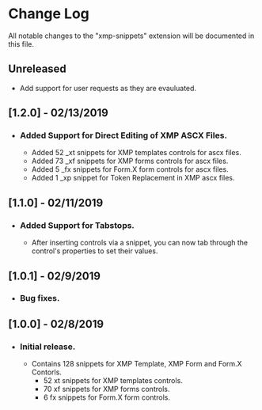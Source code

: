 # Change Log
All notable changes to the "xmp-snippets" extension will be documented in this file.

## Unreleased
- Add support for user requests as they are evauluated.

## [1.2.0] - 02/13/2019
- ### Added Support for Direct Editing of XMP ASCX Files.
    - Added 52 _xt snippets for XMP templates controls for ascx files.
    - Added 73 _xf snippets for XMP forms controls for ascx files. 
    - Added  5 _fx snippets for Form.X form controls for ascx files. 
    - Added  1 _xp snippet for Token Replacement in XMP ascx files.  

## [1.1.0] - 02/11/2019
- ### Added Support for Tabstops.
    - After inserting controls via a snippet, you can now tab through the control's properties to set their values.

## [1.0.1] - 02/9/2019
- ### Bug fixes.

## [1.0.0] - 02/8/2019
- ### Initial release.
    - Contains 128 snippets for XMP Template, XMP Form and Form.X Contorls.
      - 52 xt snippets for XMP templates controls.
      - 70 xf snippets for XMP forms controls.
      -  6 fx snippets for Form.X form controls.